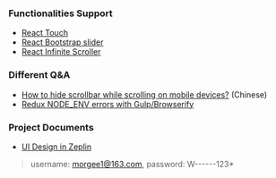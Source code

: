 ### Functionalities Support
* [React Touch](https://github.com/phil303/react-touch)
* [React Bootstrap slider](https://github.com/brownieboy/react-bootstrap-slider)
* [React Infinite Scroller](https://cassetterocks.github.io/react-infinite-scroller/)

### Different Q&A
* [How to hide scrollbar while scrolling on mobile devices?](https://segmentfault.com/q/1010000005758786) (Chinese)
* [Redux NODE_ENV errors with Gulp/Browserify](http://stackoverflow.com/questions/40881633/redux-node-env-errors-with-gulp-browserify)

### Project Documents
* [UI Design in Zeplin](https://app.zeplin.io/project.html#pid=5885d0a71a7ebf6979c44b43&sid=58878546ed924a795ded73e1)
> username: morgee1@163.com, password: W------123*
